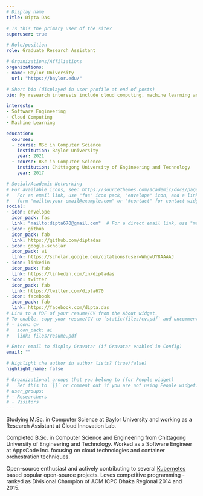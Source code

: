 ```yaml
---
# Display name
title: Dipta Das

# Is this the primary user of the site?
superuser: true

# Role/position
role: Graduate Research Assistant

# Organizations/Affiliations
organizations:
- name: Baylor University
  url: "https://baylor.edu/"

# Short bio (displayed in user profile at end of posts)
bio: My research interests include cloud computing, machine learning and micro-service based software development.

interests:
- Software Engineering
- Cloud Computing
- Machine Learning

education:
  courses:
  - course: MSc in Computer Science
    institution: Baylor University
    year: 2021
  - course: BSc in Computer Science
    institution: Chittagong University of Engineering and Technology
    year: 2017

# Social/Academic Networking
# For available icons, see: https://sourcethemes.com/academic/docs/page-builder/#icons
#   For an email link, use "fas" icon pack, "envelope" icon, and a link in the
#   form "mailto:your-email@example.com" or "#contact" for contact widget.
social:
- icon: envelope
  icon_pack: fas
  link: "mailto:dipta670@gmail.com"  # For a direct email link, use "mailto:test@example.org".
- icon: github
  icon_pack: fab
  link: https://github.com/diptadas
- icon: google-scholar
  icon_pack: ai
  link: https://scholar.google.com/citations?user=WhgwUY8AAAAJ
- icon: linkedin
  icon_pack: fab
  link: https://linkedin.com/in/diptadas
- icon: twitter
  icon_pack: fab
  link: https://twitter.com/dipta670
- icon: facebook
  icon_pack: fab
  link: https://facebook.com/dipta.das
# Link to a PDF of your resume/CV from the About widget.
# To enable, copy your resume/CV to `static/files/cv.pdf` and uncomment the lines below.
# - icon: cv
#   icon_pack: ai
#   link: files/resume.pdf

# Enter email to display Gravatar (if Gravatar enabled in Config)
email: ""

# Highlight the author in author lists? (true/false)
highlight_name: false

# Organizational groups that you belong to (for People widget)
#   Set this to `[]` or comment out if you are not using People widget.
# user_groups:
# - Researchers
# - Visitors
---
```


Studying M.Sc. in Computer Science at Baylor University and working as a Research Assistant at Cloud Innovation Lab. 

Completed B.Sc. in Computer Science and Engineering from Chittagong University of Engineering and Technology. Worked as a Software Engineer at AppsCode Inc. focusing on cloud technologies and container orchestration techniques.

Open-source enthusiast and actively contributing to several [Kubernetes](https://kubernetes.io/) based popular open-source projects. Loves competitive programming - ranked as Divisional Champion of ACM ICPC Dhaka Regional 2014 and 2015.